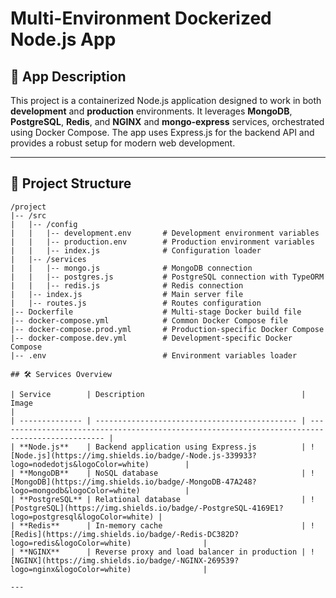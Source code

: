 # Multi-Environment Dockerized Node.js App

## 📝 App Description
This project is a containerized Node.js application designed to work in both **development** and **production** environments. It leverages **MongoDB**, **PostgreSQL**, **Redis**, and **NGINX** and **mongo-express** services, orchestrated using Docker Compose. The app uses Express.js for the backend API and provides a robust setup for modern web development.

---

## 📂 Project Structure

```plaintext
/project
|-- /src
|   |-- /config
|   |   |-- development.env       # Development environment variables
|   |   |-- production.env        # Production environment variables
|   |   |-- index.js              # Configuration loader
|   |-- /services
|   |   |-- mongo.js              # MongoDB connection
|   |   |-- postgres.js           # PostgreSQL connection with TypeORM
|   |   |-- redis.js              # Redis connection
|   |-- index.js                  # Main server file
|   |-- routes.js                 # Routes configuration
|-- Dockerfile                    # Multi-stage Docker build file
|-- docker-compose.yml            # Common Docker Compose file
|-- docker-compose.prod.yml       # Production-specific Docker Compose
|-- docker-compose.dev.yml        # Development-specific Docker Compose
|-- .env                          # Environment variables loader

## 🛠️ Services Overview

| Service        | Description                                   | Image                                                                                          |
| -------------- | --------------------------------------------- | ---------------------------------------------------------------------------------------------- |
| **Node.js**    | Backend application using Express.js          | ![Node.js](https://img.shields.io/badge/-Node.js-339933?logo=nodedotjs&logoColor=white)        |
| **MongoDB**    | NoSQL database                                | ![MongoDB](https://img.shields.io/badge/-MongoDB-47A248?logo=mongodb&logoColor=white)          |
| **PostgreSQL** | Relational database                           | ![PostgreSQL](https://img.shields.io/badge/-PostgreSQL-4169E1?logo=postgresql&logoColor=white) |
| **Redis**      | In-memory cache                               | ![Redis](https://img.shields.io/badge/-Redis-DC382D?logo=redis&logoColor=white)                |
| **NGINX**      | Reverse proxy and load balancer in production | ![NGINX](https://img.shields.io/badge/-NGINX-269539?logo=nginx&logoColor=white)                |

---


